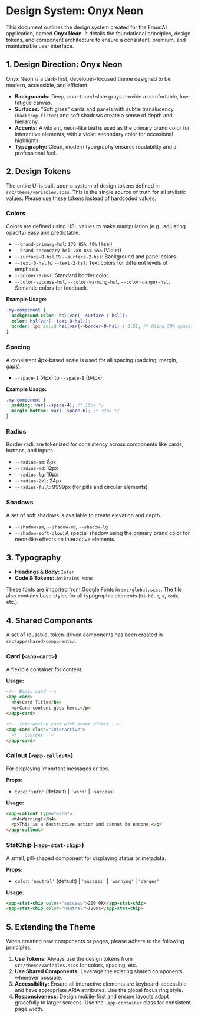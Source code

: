 # Design System: Onyx Neon

This document outlines the design system created for the FraudAI application, named **Onyx Neon**. It details the foundational principles, design tokens, and component architecture to ensure a consistent, premium, and maintainable user interface.

## 1. Design Direction: Onyx Neon

Onyx Neon is a dark-first, developer-focused theme designed to be modern, accessible, and efficient.

-   **Backgrounds:** Deep, cool-toned slate grays provide a comfortable, low-fatigue canvas.
-   **Surfaces:** "Soft glass" cards and panels with subtle translucency (`backdrop-filter`) and soft shadows create a sense of depth and hierarchy.
-   **Accents:** A vibrant, neon-like teal is used as the primary brand color for interactive elements, with a violet secondary color for occasional highlights.
-   **Typography:** Clean, modern typography ensures readability and a professional feel.

## 2. Design Tokens

The entire UI is built upon a system of design tokens defined in `src/theme/variables.scss`. This is the single source of truth for all stylistic values. Please use these tokens instead of hardcoded values.

### Colors

Colors are defined using HSL values to make manipulation (e.g., adjusting opacity) easy and predictable.

-   `--brand-primary-hsl`: `170 85% 40%` (Teal)
-   `--brand-secondary-hsl`: `280 85% 55%` (Violet)
-   `--surface-0-hsl` to `--surface-2-hsl`: Background and panel colors.
-   `--text-0-hsl` to `--text-2-hsl`: Text colors for different levels of emphasis.
-   `--border-0-hsl`: Standard border color.
-   `--color-success-hsl`, `--color-warning-hsl`, `--color-danger-hsl`: Semantic colors for feedback.

**Example Usage:**
```css
.my-component {
  background-color: hsl(var(--surface-1-hsl));
  color: hsl(var(--text-0-hsl));
  border: 1px solid hsl(var(--border-0-hsl) / 0.5); /* Using 50% opacity */
}
```

### Spacing

A consistent 4px-based scale is used for all spacing (padding, margin, gaps).

-   `--space-1` (4px) to `--space-8` (64px)

**Example Usage:**
```css
.my-component {
  padding: var(--space-4); /* 16px */
  margin-bottom: var(--space-6); /* 32px */
}
```

### Radius

Border radii are tokenized for consistency across components like cards, buttons, and inputs.

-   `--radius-sm`: 8px
-   `--radius-md`: 12px
-   `--radius-lg`: 16px
-   `--radius-2xl`: 24px
-   `--radius-full`: 9999px (for pills and circular elements)

### Shadows

A set of soft shadows is available to create elevation and depth.

-   `--shadow-sm`, `--shadow-md`, `--shadow-lg`
-   `--shadow-soft-glow`: A special shadow using the primary brand color for neon-like effects on interactive elements.

## 3. Typography

-   **Headings & Body:** `Inter`
-   **Code & Tokens:** `JetBrains Mono`

These fonts are imported from Google Fonts in `src/global.scss`. The file also contains base styles for all typographic elements (`h1-h6`, `p`, `a`, `code`, etc.).

## 4. Shared Components

A set of reusable, token-driven components has been created in `src/app/shared/components/`.

### Card (`<app-card>`)

A flexible container for content.

**Usage:**
```html
<!-- Basic card -->
<app-card>
  <h4>Card Title</h4>
  <p>Card content goes here.</p>
</app-card>

<!-- Interactive card with hover effect -->
<app-card class="interactive">
  <!-- Content -->
</app-card>
```

### Callout (`<app-callout>`)

For displaying important messages or tips.

**Props:**
-   `type`: `'info'` (default) | `'warn'` | `'success'`

**Usage:**
```html
<app-callout type="warn">
  <h4>Warning!</h4>
  <p>This is a destructive action and cannot be undone.</p>
</app-callout>
```

### StatChip (`<app-stat-chip>`)

A small, pill-shaped component for displaying status or metadata.

**Props:**
-   `color`: `'neutral'` (default) | `'success'` | `'warning'` | `'danger'`

**Usage:**
```html
<app-stat-chip color="success">200 OK</app-stat-chip>
<app-stat-chip color="neutral">120ms</app-stat-chip>
```

## 5. Extending the Theme

When creating new components or pages, please adhere to the following principles:

1.  **Use Tokens:** Always use the design tokens from `src/theme/variables.scss` for colors, spacing, etc.
2.  **Use Shared Components:** Leverage the existing shared components whenever possible.
3.  **Accessibility:** Ensure all interactive elements are keyboard-accessible and have appropriate ARIA attributes. Use the global focus ring style.
4.  **Responsiveness:** Design mobile-first and ensure layouts adapt gracefully to larger screens. Use the `.app-container` class for consistent page width.
